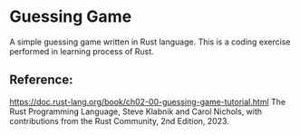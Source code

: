 # Guessing Game
A simple guessing game written in Rust language. This is a coding exercise performed in learning process of Rust.

## Reference:
https://doc.rust-lang.org/book/ch02-00-guessing-game-tutorial.html
The Rust Programming Language, Steve Klabnik and Carol Nichols, with contributions from the Rust Community, 2nd Edition, 2023.
